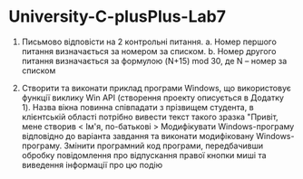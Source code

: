 # University-C-plusPlus-Lab7
1) Письмово відповісти на 2 контрольні питання.
  a. Номер першого питання визначається за номером за списком.
  b. Номер другого питання визначається за формулою (N+15) mod 30, де N – номер за списком
  
2. Створити та виконати приклад програми Windows, що використовує функції виклику Win API (створення проекту описується в Додатку 1). Назва вікна повинна співпадати з прізвищем студента, в клієнтській області потрібно вивести текст такого зразка
"Привіт, мене створив < Ім'я, по-батькові >
Модифікувати Windows-програму відповідно до варіанта завдання та виконати модифіковану Windows-програму. Змінити програмний код програми, передбачивши обробку повідомлення про відпускання правої кнопки миші та виведення інформації про цю подію
